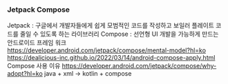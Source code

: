 ### Jetpack Compose

Jetpack : 구글에서 개발자들에게 쉽게 모범적인 코드를 작성하고 보일러 플레이트 코드를 줄일 수 있도록 하는 라이브러리
Compose : 선언형 UI 개발을 가능하게 만드는 안드로이드 프레임 워크
https://developer.android.com/jetpack/compose/mental-model?hl=ko
https://dealicious-inc.github.io/2022/03/14/android-compose-apply.html
Compose 사용 이유
https://developer.android.com/jetpack/compose/why-adopt?hl=ko
java + xml -> kotlin + compose

